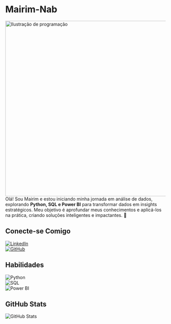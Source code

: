 # Mairim-Nab
<img src="https://i.imgur.com/CRGWZvW.png" alt="Ilustração de programação" width="550" align="right">

Olá! Sou Mairim e estou iniciando minha jornada em análise de dados, explorando **Python, SQL e Power BI** para transformar dados em insights estratégicos. Meu objetivo é aprofundar meus conhecimentos e aplicá-los na prática, criando soluções inteligentes e impactantes. 🚀  

## Conecte-se Comigo
[![LinkedIn](https://img.shields.io/badge/LinkedIn-2E6E4C?style=for-the-badge&logo=linkedin&logoColor=white)](https://www.linkedin.com/in/mairim-neres-6a3466306/)  
[![GitHub](https://img.shields.io/badge/GitHub-2E6E4C?style=for-the-badge&logo=github&logoColor=white)](https://github.com/mairim-nab)  

## Habilidades
![Python](https://img.shields.io/badge/python-2E6E4C?style=for-the-badge&logo=python&logoColor=ffdd54)  
![SQL](https://img.shields.io/badge/SQL-2E6E4C?style=for-the-badge&logo=sqlite&logoColor=white)  
![Power BI](https://img.shields.io/badge/Power_BI-2E6E4C?style=for-the-badge&logo=powerbi&logoColor=white)  

## GitHub Stats
![GitHub Stats](https://github-readme-stats.vercel.app/api?username=Mairim-Nab&theme=transparent&bg_color=1B3A2D&border_color=2E6E4C&show_icons=true&icon_color=FFFFFF&text_color=FFF&hide=stars&hide_title=true&ring_color=DDDDDD)
